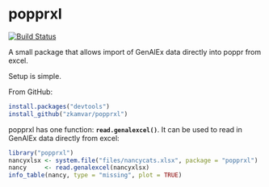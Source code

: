# popprxl

[![Build Status](https://travis-ci.org/zkamvar/popprxl.svg?branch=master)](https://travis-ci.org/zkamvar/popprxl)

A small package that allows import of GenAlEx data directly into poppr from excel.

Setup is simple.

From GitHub:

```r
install.packages("devtools")
install_github("zkamvar/popprxl")
```

popprxl has one function: **`read.genalexcel()`**. It can be used to read in GenAlEx data directly from excel:

```r
library("popprxl")
nancyxlsx <- system.file("files/nancycats.xlsx", package = "popprxl")
nancy     <- read.genalexcel(nancyxlsx)
info_table(nancy, type = "missing", plot = TRUE)
```
